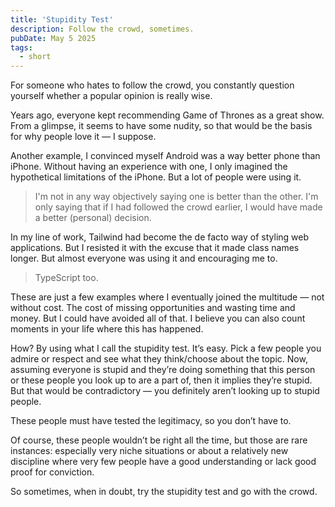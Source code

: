 ```yaml
---
title: 'Stupidity Test'
description: Follow the crowd, sometimes.
pubDate: May 5 2025
tags:
  - short
---
```

For someone who hates to follow the crowd, you constantly question yourself whether a popular opinion is really wise.

Years ago, everyone kept recommending Game of Thrones as a great show. From a glimpse, it seems to have some nudity, so that would be the basis for why people love it — I suppose.

Another example, I convinced myself Android was a way better phone than iPhone. Without having an experience with one, I only imagined the hypothetical limitations of the iPhone. But a lot of people were using it.

> I'm not in any way objectively saying one is better than the other. I'm only saying that if I had followed the crowd earlier, I would have made a better (personal) decision.

In my line of work, Tailwind had become the de facto way of styling web applications. But I resisted it with the excuse that it made class names longer. But almost everyone was using it and encouraging me to.

> TypeScript too.

These are just a few examples where I eventually joined the multitude — not without cost. The cost of missing opportunities and wasting time and money. But I could have avoided all of that. I believe you can also count moments in your life where this has happened.

How? By using what I call the stupidity test. It’s easy. Pick a few people you admire or respect and see what they think/choose about the topic. Now, assuming everyone is stupid and they’re doing something that this person or these people you look up to are a part of, then it implies they’re stupid. But that would be contradictory — you definitely aren’t looking up to stupid people.

These people must have tested the legitimacy, so you don’t have to.

Of course, these people wouldn’t be right all the time, but those are rare instances: especially very niche situations or about a relatively new discipline where very few people have a good understanding or lack good proof for conviction.

So sometimes, when in doubt, try the stupidity test and go with the crowd.